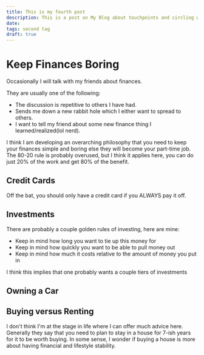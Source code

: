 ```yaml
---
title: This is my fourth post
description: This is a post on My Blog about touchpoints and circling wagons.
date: 
tags: second tag
draft: true
---
```


# Keep Finances Boring

Occasionally I will talk with my friends about finances.

They are usually one of the following:

- The discussion is repetitive to others I have had.
- Sends me down a new rabbit hole which I either want to spread to others.
- I want to tell my friend about some new finance thing I learned/realized(lol nerd).

I think I am developing an overarching philosophy that you need to keep your
finances simple and boring else they will become your part-time job. The 80-20
rule is probably overused, but I think it applies here, you can do just 20% of
the work and get 80% of the benefit.

## Credit Cards

Off the bat, you should only have a credit card if you ALWAYS pay it off.

## Investments

There are probably a couple golden rules of investing, here are mine:

- Keep in mind how long you want to tie up this money for
- Keep in mind how quickly you want to be able to pull money out
- Keep in mind how much it costs relative to the amount of money you put in

I think this implies that one probably wants a couple tiers of investments

## Owning a Car

## Buying versus Renting

I don't think I'm at the stage in life where I can offer much advice here.
Generally they say that you need to plan to stay in a house for 7-ish years for
it to be worth buying. In some sense, I wonder if buying a house is more about
having financial and lifestyle stability.
